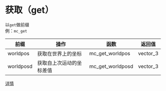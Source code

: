 # 获取（get）
以`get`做前缀  
例：`mc_get`

|前缀|操作|函数|返回值|
|---|---|---|---|
|worldpos|获取在世界上的坐标|mc_get_worldpos|vector_3|
|worldposd|获取自上次运动的坐标差值|mc_get_worldposd|vector_3|

[详情](./mc__README.md)
